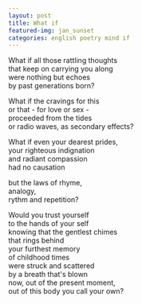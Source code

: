 ```yaml
---
layout: post
title: What if
featured-img: jan_sunset
categories: english poetry mind if
---
```


What if all those rattling thoughts  
that keep on carrying you along  
were nothing but echoes  
by past generations born?

What if the cravings for this  
or that - for love or sex -  
proceeded from the tides  
or radio waves, as secondary effects?

What if even your dearest prides,  
your righteous indignation  
and radiant compassion  
had no causation  

but the laws of rhyme,  
analogy,  
rythm and repetition?  

Would you trust yourself  
to the hands of your self  
knowing that the gentlest chimes  
that rings behind  
your furthest memory  
of childhood times  
were struck and scattered  
by a breath that's blown  
now, out of the present moment,  
out of this body you call your own?  

